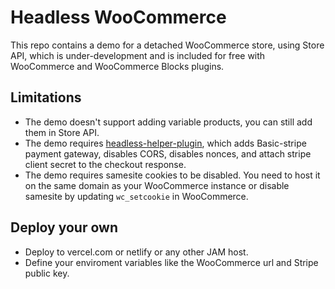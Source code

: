 # Headless WooCommerce

This repo contains a demo for a detached WooCommerce store, using Store API, which is under-development and is included for free with WooCommerce and WooCommerce Blocks plugins.

## Limitations

- The demo doesn't support adding variable products, you can still add them in Store API.
- The demo requires [headless-helper-plugin](https://github.com/senadir/helper-headless-plugin), which adds Basic-stripe payment gateway, disables CORS, disables nonces, and attach stripe client secret to the checkout response.
- The demo requires samesite cookies to be disabled. You need to host it on the same domain as your WooCommerce instance or disable samesite by updating `wc_setcookie` in WooCommerce.

## Deploy your own

- Deploy to vercel.com or netlify or any other JAM host.
- Define your enviroment variables like the WooCommerce url and Stripe public key.
